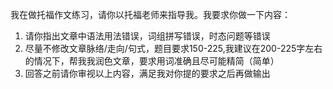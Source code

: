 我在做托福作文练习，请你以托福老师来指导我。我要求你做一下内容：
1. 请你指出文章中语法用法错误，词组拼写错误，时态问题等错误
2. 尽量不修改文章脉络/走向/句式，题目要求150-225,我建议在200-225字左右的情况下，帮我我润色文章，要求用词准确且尽可能精简（简单）
3. 回答之前请你审视以上内容，满足我对你提的要求之后再做输出